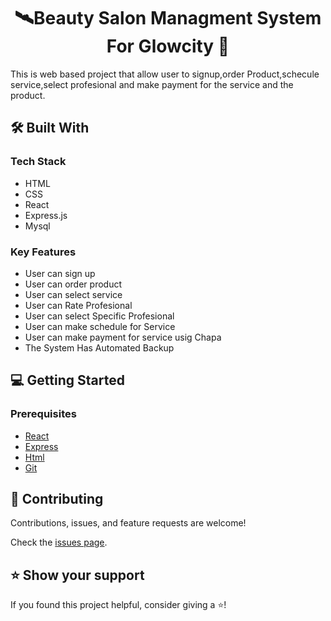 <a name="readme-top"></a>

# <div align="center">🛰Beauty Salon Managment System For Glowcity 🚀</div>

 This is web based project that allow user to signup,order Product,schecule service,select profesional  and make payment for the service and the product.



## 🛠 Built With <a name="built-with"></a>

### Tech Stack <a name="tech-stack"></a>

- HTML
- CSS
- React
- Express.js
- Mysql
### Key Features <a name="key-features"></a>

- User can sign up
- User can order product
- User can select service
- User can Rate Profesional
- User can select Specific Profesional
- User can make schedule for Service
- User can  make payment for service usig Chapa
- The System Has Automated Backup

<!-- GETTING STARTED -->

## 💻 Getting Started <a name="getting-started"></a>

### Prerequisites

- [React](https://reactjs.org/)
- [Express](https://rubyonrails.org/)
- [Html](https://www.postgresql.org/)
- [Git](https://github.com/)


<!-- CONTRIBUTING -->

## 🤝 Contributing <a name="contributing"></a>

Contributions, issues, and feature requests are welcome!

Check the [issues page](https://github.com/Benawi/repoName/issues).


<!-- SUPPORT -->

## ⭐️ Show your support <a name="support"></a>

If you found this project helpful, consider giving a ⭐️!







